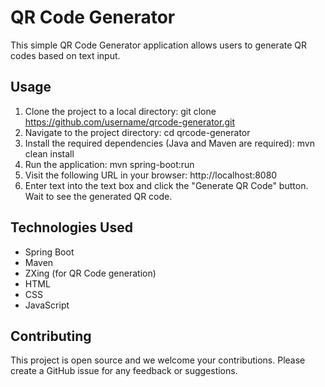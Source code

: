 # QR Code Generator

This simple QR Code Generator application allows users to generate QR codes based on text input.

## Usage

1. Clone the project to a local directory: git clone https://github.com/username/qrcode-generator.git
2. Navigate to the project directory: cd qrcode-generator
3. Install the required dependencies (Java and Maven are required):  mvn clean install
4. Run the application: mvn spring-boot:run
5. Visit the following URL in your browser: http://localhost:8080
6. Enter text into the text box and click the "Generate QR Code" button. Wait to see the generated QR code.

## Technologies Used

- Spring Boot
- Maven
- ZXing (for QR Code generation)
- HTML
- CSS
- JavaScript

## Contributing

This project is open source and we welcome your contributions. Please create a GitHub issue for any feedback or suggestions.
